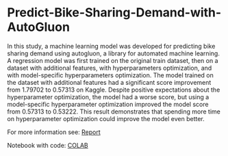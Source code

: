 # Predict-Bike-Sharing-Demand-with-AutoGluon

In this study, a machine learning model was developed for predicting bike sharing demand using autogluon, a library for automated machine learning. A regression model was first trained on the original train dataset, then on a dataset with additional features, with hyperparameters optimization, and with model-specific hyperparameters optimization. The model trained on the dataset with additional features had a significant score improvement from 1.79702 to 0.57313 on Kaggle. Despite positive expectations about the hyperparameter optimization, the model had a worse score, but using a model-specific hyperparameter optimization improved the model score from 0.57313 to 0.53222. This result demonstrates that spending more time on hyperparameter optimization could improve the model even better. 

For more information see: [Report](https://github.com/punkmic/Predict-Bike-Sharing-Demand-with-AutoGluon/blob/6ed5ddd78634034d93f74dd04a84678f550d1473/report-template.md)

Notebook with code: [COLAB]()
